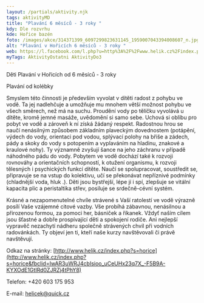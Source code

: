```yaml
---
layout: /partials/aktivity.njk
tags: aktivityMD
title: "Plavání 6 měsíců - 3 roky "
kdy: Dle rozvrhu
kde: Hořice bazén
foto: /images/akce/314371399_6097299823631145_1959007043394008607_n.jpg
alt: "Plavání v Hořicích 6 měsíců - 3 roky "
web: https://l.facebook.com/l.php?u=http%3A%2F%2Fwww.helik.cz%2Findex.php%3Fs%3Dhorice%26fbclid%3DIwAR3uWRJ4cbIsioo_uCeUHx23q7X_-F5B9A-KYXOdE1GtIRd0ZJRZj4tPhY8&h=AT03EKg5WXG49eHx-Qf7jI-BdqhaXlE81cC938vCU_fRh-J24JJmzEtFQBJ2VK4BT5QhQICavis6gDWHXmeDSU6faJe6-YyX47r-ratIKb7oEU8j71zYhoWXsn2yNNPajpER&__tn__=-UK-R&c[0]=AT0CL6sBb26Ec18ArVhHsVaXwbY6FWyb8CnSH1LOsO8kySDF7lD8P-tLQUpia8jZ5l0PFU4Ehck5p4xVOMTn3F_fq91Xeh7ENTcYD3loFyOwd9Kq3VaDcpxjrmPPV4pqe3_mWLogv2cFv-qaUNWqI2pW4abCvT-lvQgw7s8Q2twKtV0eTZtYYNUUQwyGLIXXzIjScna-MOAdWrWSCTySzvI
myTags: AktivityOstatni AktivityDo3
---
```

<!--StartFragment-->

Děti Plavání v Hořicích od 6 měsíců - 3 roky

Plavání od kolébky

Smyslem této činnosti je především vyvolat v dítěti radost z pohybu ve vodě. Ta jej nadlehčuje a umožňuje mu mnohem větší možnost pohybu ve všech směrech, než má na suchu. Proudění vody po tělíčku vyvolává u dítěte, kromě jemné masáže, uvědomění si samo sebe. Uchová si oblibu pro pobyt ve vodě a zároveň k ní získá žádaný respekt. Radostnou hrou se naučí nenásilným způsobem základním plaveckým dovednostem [](<>)(potápění, výdech do vody, orientaci pod vodou, splývací polohy na břiše a zádech, pády a skoky do vody s potopením a vyplaváním na hladinu, znakové a kraulové nohy). Ty významně zvyšují šance na jeho záchranu v případě náhodného pádu do vody. Pobytem ve vodě dochází také k rozvoji rovnováhy a orientačních schopností, k otužení organismu, k rozvoji tělesných i psychických funkcí dítěte. Naučí se spolupracovat, soustředit se, připravuje se na vstup do kolektivu, učí se překonávat nepříznivé podmínky (chladnější voda, hluk .). Děti jsou bystřejší, lépe jí i spí, zlepšuje se vitální kapacita plic a peristaltika střev, posiluje se srdečně-cévní systém.

Krásné a nezapomenutelné chvíle strávené s Vaší ratolestí ve vodě výrazně posílí Vaše vzájemné citové vazby. Vše probíhá zábavnou, nenásilnou a přirozenou formou, za pomoci her, básniček a říkanek. Vždyť naším cílem jsou šťastné a dobře prospívající děti a spokojení rodiče. Ani nejlepší vypravěč nezachytí nádheru společně strávených chvil při vodních radovánkách. Ty objeví jen ti, kteří naše kurzy navštěvovali či právě navštěvují.

Odkaz na stránky: [http://www.helik.cz/index.php?s=horice](http://www.helik.cz/index.php?s=horice&fbclid=IwAR3uWRJ4cbIsioo_uCeUHx23q7X_-F5B9A-KYXOdE1GtIRd0ZJRZj4tPhY8)

Telefon: +420 603 175 953

E-mail: helicek@quick.cz

<!--EndFragment-->